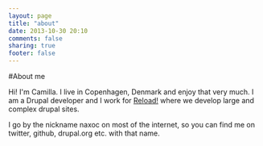 ```yaml
---
layout: page
title: "about"
date: 2013-10-30 20:10
comments: false
sharing: true
footer: false
---
```

#About me

Hi! I'm Camilla. I live in Copenhagen, Denmark and enjoy that very much. I am a Drupal developer and I work for [Reload!](http://reload.dk) where we develop large and complex drupal sites.

I go by the nickname naxoc on most of the internet, so you can find me on twitter, github, drupal.org etc. with that name.
